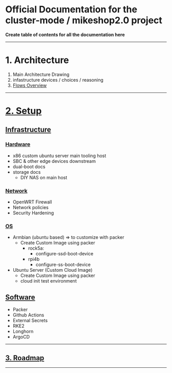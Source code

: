 # Official Documentation for the cluster-mode / mikeshop2.0 project

**Create table of contents for all the documentation here**

---
# 1. Architecture

1. Main Architecture Drawing
2. infastructure devices / choices / reasoning
3. [Flows Overview](./1_architecture/flows)

---
# [2. Setup](./2_setup/)

## [Infrastructure](./2_setup/infrastructure)

### [Hardware](./2_setup/infrastructure/hardware)

- x86 custom ubuntu server main tooling host
- SBC & other edge devices downstream
- dual-boot docs
- storage docs
  - DIY NAS on main host

### [Network](./2_setup/infrastructure/network)

- OpenWRT Firewall
- Network policies
- Security Hardening

### [OS](./2_setup/infrastructure/OS)

- Armbian (ubuntu based) => to customize with packer
  - Create Custom Image using packer
    - rock5a:
      - configure-ssd-boot-device
    - rpi4b
      - configure-ss-boot-device
- Ubuntu Server (Custom Cloud Image)
  - Create Custom Image using packer
  - cloud init test environment

## [Software](./2_setup/software/)

- Packer
- Github Actions
- External Secrets
- RKE2
- Longhorn
- ArgoCD

---


## [3. Roadmap](./3_roadmap)

---
